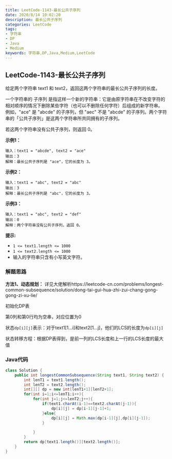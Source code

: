 ```yaml
---
title: LeetCode-1143-最长公共子序列
date: 2020/8/14 10:02:20
description: 最长公共子序列
categories: LeetCode
tags: 
- 字符串
- DP
- Java
- Medium
keywords: 字符串,DP,Java,Medium,LeetCode
---
```


## LeetCode-1143-最长公共子序列

给定两个字符串 text1 和 text2，返回这两个字符串的最长公共子序列的长度。

一个字符串的 子序列 是指这样一个新的字符串：它是由原字符串在不改变字符的相对顺序的情况下删除某些字符（也可以不删除任何字符）后组成的新字符串。
例如，"ace" 是 "abcde" 的子序列，但 "aec" 不是 "abcde" 的子序列。两个字符串的「公共子序列」是这两个字符串所共同拥有的子序列。

若这两个字符串没有公共子序列，则返回 0。

<!--more-->

**示例1：**

```
输入：text1 = "abcde", text2 = "ace" 
输出：3  
解释：最长公共子序列是 "ace"，它的长度为 3。
```

**示例2：**

```
输入：text1 = "abc", text2 = "abc"
输出：3
解释：最长公共子序列是 "abc"，它的长度为 3。
```

**示例3：**

```
输入：text1 = "abc", text2 = "def"
输出：0
解释：两个字符串没有公共子序列，返回 0。
```

**提示:**

- `1 <= text1.length <= 1000`
- `1 <= text2.length <= 1000`
- 输入的字符串只含有小写英文字符。

### 解题思路

**方法1、动态规划：**
详见大佬解析https://leetcode-cn.com/problems/longest-common-subsequence/solution/dong-tai-gui-hua-zhi-zui-chang-gong-gong-zi-xu-lie/

初始化DP表

第0列和第0行均为空串，对应位置为0

状态`dp[i][j]`表示：对于text1[1...i]和text2[1...j]，他们的LCS的长度为`dp[i][j]`

状态转移方程：根据DP表得到，是前一列的LCS长度和上一行的LCS长度的最大值

### Java代码

```java
class Solution {
    public int longestCommonSubsequence(String text1, String text2) {
        int lenT1 = text1.length();
        int lenT2 = text2.length();
        int[][] dp = new int[lenT1+1][lenT2+1];
        for(int i=1;i<=lenT1;i++){
            for(int j=1;j<=lenT2;j++){
                if(text1.charAt(i-1)==text2.charAt(j-1)){
                    dp[i][j] = dp[i-1][j-1]+1;
                }else{
                    dp[i][j] = Math.max(dp[i-1][j],dp[i][j-1]);
                }
                
            }
        }
        return dp[text1.length()][text2.length()];
    }
}
```

